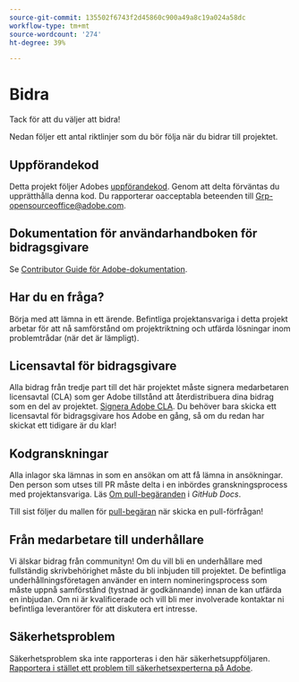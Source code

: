 ```yaml
---
source-git-commit: 135502f6743f2d45860c900a49a8c19a024a58dc
workflow-type: tm+mt
source-wordcount: '274'
ht-degree: 39%

---
```

# Bidra

Tack för att du väljer att bidra!

Nedan följer ett antal riktlinjer som du bör följa när du bidrar till projektet.

## Uppförandekod

Detta projekt följer Adobes [uppförandekod](code-of-conduct.md). Genom att delta 
förväntas du upprätthålla denna kod. Du rapporterar oacceptabla beteenden till
[Grp-opensourceoffice@adobe.com](mailto:Grp-opensourceoffice@adobe.com).

## Dokumentation för användarhandboken för bidragsgivare

Se [Contributor Guide för Adobe-dokumentation](https://experienceleague.adobe.com/sv/docs/contributor/contributor-guide/introduction).

## Har du en fråga?

Börja med att lämna in ett ärende. Befintliga projektansvariga i detta projekt arbetar för att nå 
samförstånd om projektriktning och utfärda lösningar inom problemtrådar 
(när det är lämpligt).

## Licensavtal för bidragsgivare

Alla bidrag från tredje part till det här projektet måste signera medarbetaren
licensavtal (CLA) som ger Adobe tillstånd att återdistribuera dina bidrag
som en del av projektet. [Signera Adobe CLA](https://opensource.adobe.com/cla.html). Du 
behöver bara skicka ett licensavtal för bidragsgivare hos Adobe en gång, så om du redan har skickat ett tidigare 
är du klar!

## Kodgranskningar

Alla inlagor ska lämnas in som en ansökan om att få lämna in ansökningar. Den person som utses till PR måste delta i en inbördes granskningsprocess med projektansvariga. Läs [Om pull-begäranden](https://docs.github.com/en/pull-requests/collaborating-with-pull-requests/proposing-changes-to-your-work-with-pull-requests/about-pull-requests) i _GitHub Docs_.

Till sist följer du mallen för [pull-begäran](PULL_REQUEST_TEMPLATE.md) när
skicka en pull-förfrågan!

## Från medarbetare till underhållare

Vi älskar bidrag från communityn! Om du vill bli en underhållare med fullständig skrivbehörighet måste du bli inbjuden till projektet. De befintliga underhållningsföretagen använder en intern nomineringsprocess som måste uppnå samförstånd (tystnad är godkännande) innan de kan utfärda en inbjudan. Om ni är kvalificerade och vill bli mer involverade kontaktar ni befintliga leverantörer för att diskutera ert intresse.

## Säkerhetsproblem

Säkerhetsproblem ska inte rapporteras i den här säkerhetsuppföljaren. [Rapportera i stället ett problem till säkerhetsexperterna på Adobe](https://helpx.adobe.com/se/security/alertus.html).
